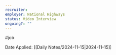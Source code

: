 ```yaml
---
recruiter: 
employer: National Highways
status: Video Interview
ongoing?: ""
---
```


#job

Date Applied: [[Daily Notes/2024-11-15|2024-11-15]]